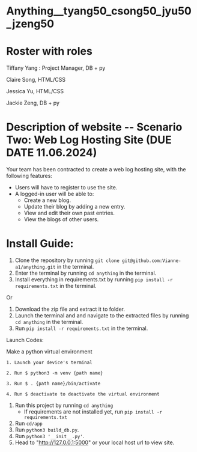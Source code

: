# Anything__tyang50_csong50_jyu50_jzeng50

# Roster with roles
Tiffany Yang : Project Manager, DB + py 

Claire Song, HTML/CSS

Jessica Yu, HTML/CSS

Jackie Zeng, DB + py


# Description of website -- Scenario Two: Web Log Hosting Site (DUE DATE 11.06.2024)

Your team has been contracted to create a web log hosting site, with the following features:

- Users will have to register to use the site.
- A logged-in user will be able to:
  - Create a new blog.
  - Update their blog by adding a new entry.
  - View and edit their own past entries.
  - View the blogs of other users.

    

# Install Guide:

1. Clone the repository by running `git clone git@github.com:Vianne-a1/anything.git` in the terminal.
2. Enter the terminal by running `cd anything` in the terminal.
3. Install everything in requirements.txt by running `pip install -r requirements.txt` in the terminal.

Or

1. Download the zip file and extract it to folder.
2. Launch the terminal and and navigate to the extracted files by running `cd anything` in the terminal.
3. Run `pip install -r requirements.txt` in the terminal.

Launch Codes:

Make a python virtual environment

    1. Launch your device's terminal

    2. Run $ python3 -m venv {path name}

    3. Run $ . {path name}/bin/activate

    4. Run $ deactivate to deactivate the virtual environment

1. Run this project by running `cd anything`
   - If requirements are not installed yet, run `pip install -r requirements.txt`
2. Run `cd/app`
3. Run `python3 build_db.py`.
4. Run `python3 '__init__.py'`.
5. Head to "http://127.0.0.1:5000" or your local host url to view site.
